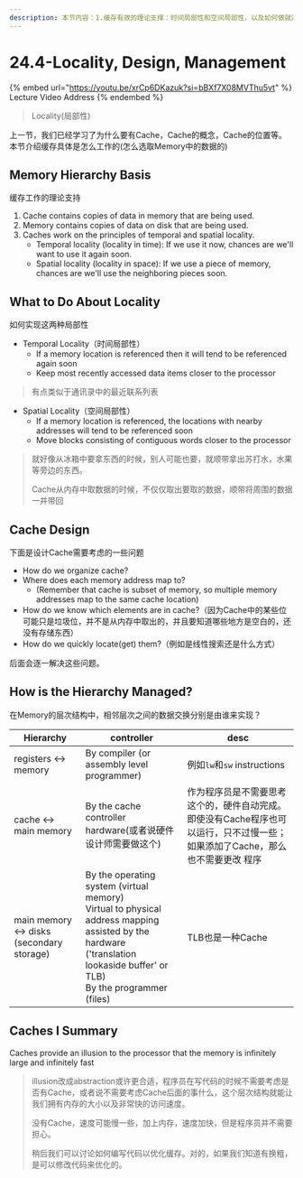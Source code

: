 ```yaml
---
description: 本节内容：1.缓存有效的理论支撑：时间局部性和空间局部性，以及如何做就满足了这两种局部性；2.设计Cache时要考虑的问题；3.不同Memory的层次结构之间的交互是谁来控制；
---
```


# 24.4-Locality, Design, Management

{% embed url="https://youtu.be/xrCp6DKazuk?si=bBXf7X08MVThu5vt" %}
Lecture Video Address
{% endembed %}

> Locality(局部性)

上一节，我们已经学习了为什么要有Cache，Cache的概念，Cache的位置等。本节介绍缓存具体是怎么工作的(怎么选取Memory中的数据的)

## Memory Hierarchy Basis

缓存工作的理论支持

1. Cache contains copies of data in memory that are being used.
2. Memory contains copies of data on disk that are being used.
3. Caches work on the principles of temporal and spatial locality.
    - Temporal locality (locality in time): If we use it now, chances are we'll want to use it again soon.
    - Spatial locality (locality in space): If we use a piece of memory, chances are we'll use the neighboring pieces soon.

## What to Do About Locality

如何实现这两种局部性

- Temporal Locality（时间局部性）
    - If a memory location is referenced then it will tend to be referenced again soon
    - Keep most recently accessed data items closer to the processor

> 有点类似于通讯录中的最近联系列表

- Spatial Locality（空间局部性）
    - If a memory location is referenced, the locations with nearby addresses will tend to be referenced soon
    - Move blocks consisting of contiguous words closer to the processor

> 就好像从冰箱中要拿东西的时候，别人可能也要，就顺带拿出苏打水，水果等旁边的东西。
>
> Cache从内存中取数据的时候，不仅仅取出要取的数据，顺带将周围的数据一并带回

## Cache Design

下面是设计Cache需要考虑的一些问题

- How do we organize cache?
- Where does each memory address map to?
    - (Remember that cache is subset of memory, so multiple memory addresses map to the same cache location)
- How do we know which elements are in cache?（因为Cache中的某些位可能只是垃圾位，并不是从内存中取出的，并且要知道哪些地方是空白的，还没有存储东西）
- How do we quickly locate(get) them?（例如是线性搜索还是什么方式）

后面会逐一解决这些问题。

## How is the Hierarchy Managed?

在Memory的层次结构中，相邻层次之间的数据交换分别是由谁来实现？

| Hierarchy                               | controller                                                   | desc                                                         |
| --------------------------------------- | ------------------------------------------------------------ | ------------------------------------------------------------ |
| registers ↔ memory                      | By compiler (or assembly level programmer)                   | 例如`lw`和`sw` instructions                                  |
| cache ↔ main memory                     | By the cache controller hardware(或者说硬件设计师需要做这个) | 作为程序员是不需要思考这个的，硬件自动完成。即使没有Cache程序也可以运行，只不过慢一些；如果添加了Cache，那么也不需要更改 程序 |
| main memory ↔ disks (secondary storage) | By the operating system (virtual memory)<br />Virtual to physical address mapping assisted by the hardware ('translation lookaside buffer' or TLB)<br />By the programmer (files) | TLB也是一种Cache                                             |

## Caches I Summary

Caches provide an illusion to the processor that the memory is infinitely large and infinitely fast

> illusion改成abstraction或许更合适，程序员在写代码的时候不需要考虑是否有Cache，或者说不需要考虑Cache后面的事什么，这个层次结构就能让我们拥有内存的大小以及非常快的访问速度。
>
> 没有Cache，速度可能慢一些，加上内存，速度加快，但是程序员并不需要担心。
>
> 稍后我们可以讨论如何编写代码以优化缓存。对的，如果我们知道有换粗，是可以修改代码来优化的。

